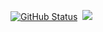 [![GitHub Status](https://github-readme-stats.vercel.app/api?username=jayariglesias&show_icons=true&theme=tokyonight&line_height=34&count_private=true&)](https://maxbase.org)&nbsp;&nbsp;<a href="https://github.com/jayariglesias"><img src="https://github-readme-stats.vercel.app/api/top-langs/?username=jayariglesias&theme=tokyonight" />
</a>

